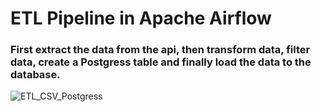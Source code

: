 # ETL Pipeline in Apache Airflow



### First extract the data from the api, then transform data, filter data, create a Postgress table and finally load the data to the database.
![ETL_CSV_Postgress](https://github.com/user-attachments/assets/b7e3250d-f418-41e3-bb28-4fc8c8c65796)
